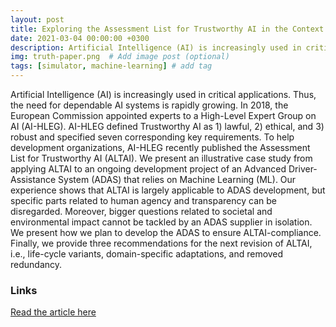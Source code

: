 ```yaml
---
layout: post
title: Exploring the Assessment List for Trustworthy AI in the Context of Advanced Driver-Assistance Systems
date: 2021-03-04 00:00:00 +0300
description: Artificial Intelligence (AI) is increasingly used in critical applications. Thus, the need for dependable AI systems is rapidly growing. In 2018, the European Commission appointed experts to a High-Level Expert Group on AI (AI-HLEG). AI-HLEG defined Trustworthy AI as 1) lawful, 2) ethical, and 3) robust and specified seven corresponding key requirements.
img: truth-paper.png  # Add image post (optional)
tags: [simulator, machine-learning] # add tag
---
```


Artificial Intelligence (AI) is increasingly used in critical applications. Thus, the need for dependable AI systems is rapidly growing. In 2018, the European Commission appointed experts to a High-Level Expert Group on AI (AI-HLEG). AI-HLEG defined Trustworthy AI as 1) lawful, 2) ethical, and 3) robust and specified seven corresponding key requirements. To help development organizations, AI-HLEG recently published the Assessment List for Trustworthy AI (ALTAI). We present an illustrative case study from applying ALTAI to an ongoing development project of an Advanced Driver-Assistance System (ADAS) that relies on Machine Learning (ML). Our experience shows that ALTAI is largely applicable to ADAS development, but specific parts related to human agency and transparency can be disregarded. Moreover, bigger questions related to societal and environmental impact cannot be tackled by an ADAS supplier in isolation. We present how we plan to develop the ADAS to ensure ALTAI-compliance. Finally, we provide three recommendations for the next revision of ALTAI, i.e., life-cycle variants, domain-specific adaptations, and removed redundancy.

### Links

[Read the article here](https://arxiv.org/abs/2103.09051)
